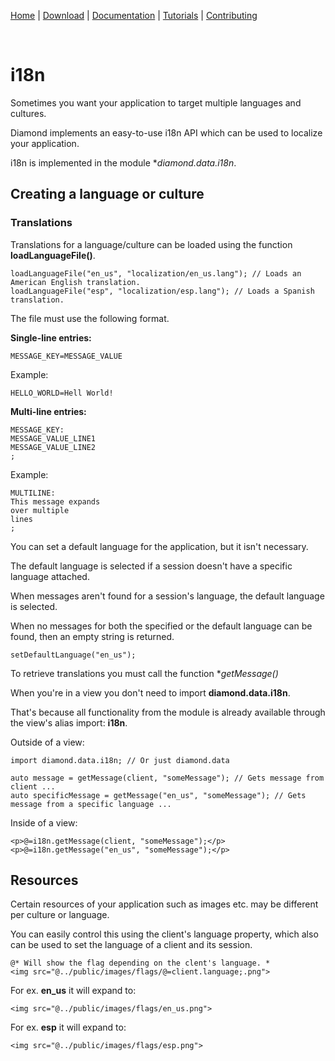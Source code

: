 [Home](https://diamondmvc.github.io/Diamond/) | [Download](https://diamondmvc.github.io/Diamond/download) | [Documentation](https://diamondmvc.github.io/Diamond/docs) | [Tutorials](https://diamondmvc.github.io/Diamond/tutorials) | [Contributing](https://diamondmvc.github.io/Diamond/contributing)

<br>

# i18n

Sometimes you want your application to target multiple languages and cultures.

Diamond implements an easy-to-use i18n API which can be used to localize your application.

i18n is implemented in the module **diamond.data.i18n*.

## Creating a language or culture

### Translations

Translations for a language/culture can be loaded using the function **loadLanguageFile()**.

```
loadLanguageFile("en_us", "localization/en_us.lang"); // Loads an American English translation.
loadLanguageFile("esp", "localization/esp.lang"); // Loads a Spanish translation.
```

The file must use the following format.

**Single-line entries:**

```
MESSAGE_KEY=MESSAGE_VALUE
```

Example:

```
HELLO_WORLD=Hell World!
```

**Multi-line entries:**

```
MESSAGE_KEY:
MESSAGE_VALUE_LINE1
MESSAGE_VALUE_LINE2
;
```

Example:

```
MULTILINE:
This message expands
over multiple
lines
;
```

You can set a default language for the application, but it isn't necessary.

The default language is selected if a session doesn't have a specific language attached.

When messages aren't found for a session's language, the default language is selected.

When no messages for both the specified or the default language can be found, then an empty string is returned.

```
setDefaultLanguage("en_us");
```

To retrieve translations you must call the function **getMessage()*

When you're in a view you don't need to import **diamond.data.i18n**.

That's because all functionality from the module is already available through the view's alias import: **i18n**.

Outside of a view:

```
import diamond.data.i18n; // Or just diamond.data

auto message = getMessage(client, "someMessage"); // Gets message from client ...
auto specificMessage = getMessage("en_us", "someMessage"); // Gets message from a specific language ...
```

Inside of a view:

```
<p>@=i18n.getMessage(client, "someMessage");</p>
<p>@=i18n.getMessage("en_us", "someMessage");</p>
```

## Resources

Certain resources of your application such as images etc. may be different per culture or language.

You can easily control this using the client's language property, which also can be used to set the language of a client and its session.

```
@* Will show the flag depending on the clent's language. *
<img src="@../public/images/flags/@=client.language;.png">
```

For ex. **en_us** it will expand to:

```
<img src="@../public/images/flags/en_us.png">
```

For ex. **esp** it will expand to:

```
<img src="@../public/images/flags/esp.png">
```
